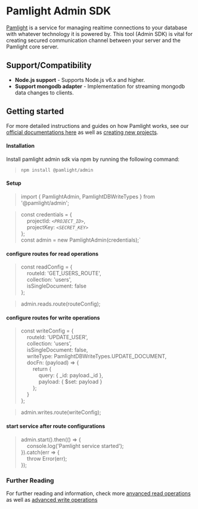 # Pamlight Admin SDK

[Pamlight](https://pamlight.com) is a service for managing realtime connections to your database with whatever technology it is powered by. This tool (Admin SDK) is vital for creating secured communication channel between your server and the Pamlight core server.

## Support/Compatibility
* **Node.js support** - Supports Node.js v6.x and higher.
* **Support mongodb adapter** - Implementation for streaming mongodb data changes to clients.

## Getting started
For more detailed instructions and guides on how Pamlight works, see our [official documentations here](https://pamlight.com) as well as [creating new projects](https://pamlight.com).

#### Installation
Install pamlight admin sdk via npm by running the following command: 
> `npm install @pamlight/admin`

#### Setup
> import { PamlightAdmin, PamlightDBWriteTypes } from '@pamlight/admin';

> const credentials = {  
&nbsp;&nbsp;&nbsp;&nbsp;projectId: _`<PROJECT_ID>`_,  
&nbsp;&nbsp;&nbsp;&nbsp;projectKey: _`<SECRET_KEY>`_  
};  
> const admin = new PamlightAdmin(credentials);`

#### configure routes for read operations
> const readConfig = {  
&nbsp;&nbsp;&nbsp;&nbsp;routeId: 'GET_USERS_ROUTE',  
&nbsp;&nbsp;&nbsp;&nbsp;collection: 'users',  
&nbsp;&nbsp;&nbsp;&nbsp;isSingleDocument: false  
};

> admin.reads.route(routeConfig);

#### configure routes for write operations
> const writeConfig = {  
&nbsp;&nbsp;&nbsp;&nbsp;routeId: 'UPDATE_USER',  
&nbsp;&nbsp;&nbsp;&nbsp;collection: 'users',  
&nbsp;&nbsp;&nbsp;&nbsp;isSingleDocument: false,  
&nbsp;&nbsp;&nbsp;&nbsp;writeType: PamlightDBWriteTypes.UPDATE_DOCUMENT,  
&nbsp;&nbsp;&nbsp;&nbsp;docFn: (payload) => {  
&nbsp;&nbsp;&nbsp;&nbsp;&nbsp;&nbsp;&nbsp;&nbsp;return {  
&nbsp;&nbsp;&nbsp;&nbsp;&nbsp;&nbsp;&nbsp;&nbsp;&nbsp;&nbsp;&nbsp;&nbsp;query: { _id: payload._id },  
&nbsp;&nbsp;&nbsp;&nbsp;&nbsp;&nbsp;&nbsp;&nbsp;&nbsp;&nbsp;&nbsp;&nbsp;payload: { $set: payload }  
&nbsp;&nbsp;&nbsp;&nbsp;&nbsp;&nbsp;&nbsp;&nbsp;};  
&nbsp;&nbsp;&nbsp;&nbsp;}  
};

> admin.writes.route(writeConfig);

#### start service after route configurations
> admin.start().then(() => {  
&nbsp;&nbsp;&nbsp;&nbsp;console.log('Pamlight service started');  
}).catch(err => {  
&nbsp;&nbsp;&nbsp;&nbsp;throw Error(err);  
});

### Further Reading
For further reading and information, check more [anvanced read operations](https://pamlight.com) as well as [advanced write operations](https://pamlight.com)
